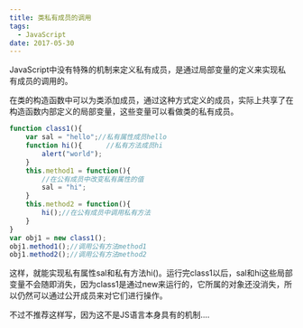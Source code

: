 ```yaml
---
title: 类私有成员的调用
tags:
  - JavaScript
date: 2017-05-30
---
```

JavaScript中没有特殊的机制来定义私有成员，是通过局部变量的定义来实现私有成员的调用的。    

在类的构造函数中可以为类添加成员，通过这种方式定义的成员，实际上共享了在构造函数内部定义的局部变量，这些变量可以看做类的私有成员。
<!--more-->

```js
function class1(){
	var sal = "hello";//私有属性成员hello
	function hi(){      //私有方法成员hi  
		alert("world"); 
	}
	this.method1 = function(){
		//在公有成员中改变私有属性的值
		sal = "hi";
	}
	this.method2 = function(){
		hi();//在公有成员中调用私有方法
	}
}
var obj1 = new class1();
obj1.method1();//调用公有方法method1
obj1.method2();//调用公有方法method2
```

这样，就能实现私有属性sal和私有方法hi()。运行完class1以后，sal和hi这些局部变量不会随即消失，因为class1是通过new来运行的，它所属的对象还没消失，所以仍然可以通过公开成员来对它们进行操作。     

不过不推荐这样写，因为这不是JS语言本身具有的机制....



